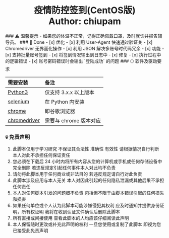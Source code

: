 <h1 align="center">
  疫情防控签到(CentOS版)
  <br>
  Author: chiupam
</h1>
### ⚠ 温馨提示
- 如果您的体温不正常，记得正确佩戴口罩，及时就诊并报告辅导员。
### 🥰 Done
- [x] 优化
  - [x] 利用 User-Agent 快速通过验证关
  - [x] Chromedriver 无界面化操作
  - [x] 利用 JSON 解决多账号时代码冗余
- [x] 功能
  - [x] 支持批量账号签到
  - [x] 将签到情况输出到日志中
- [x] 修复
  - [x] 执行过程中的逻辑错误
  - [x] 账号密码错误时会输出 `登陆成功` 的问题
### 🌕 软件及驱动要求

|需要安装|备注|
|:-------|:-------|
|[Python3](https://www.python.org/downloads/)|仅支持 3.x.x 以上版本|
|[selenium](http://www.testclass.net/selenium_python/install-selenium)|在 Python 内安装|
|[chrome](https://www.google.com/intl/zh-CN/chrome/)|即谷歌浏览器|
|[chromedriver](https://chromedriver.chromium.org/)|需要与 chrome 版本对应|
### 💀 免责声明
1. 此脚本仅用于学习研究 不保证其合法性 准确性 有效性 请根据情况自行判断 本人对此不承担任何保证责任
2. 您必须在下载后 24 小时内将所有内容从您的计算机或手机或任何存储设备中完全删除 若违反规定引起任何事件本人对此均不负责
3. 请勿将此脚本用于任何商业或非法目的 若违反规定请自行对此负责
4. 此脚本涉及应用与本人无关 本人对因此引起的任何隐私泄漏或其他后果不承担任何责任
5. 本人对任何脚本引发的问题概不负责 包括但不限于由脚本错误引起的任何损失和损害
6. 如果任何单位或个人认为此脚本可能涉嫌侵犯其权利 应及时通知并提供身份证明，所有权证明 我将在收到认证文件确认后删除此脚本
7. 所有直接或间接使用 查看此脚本的人均应该仔细阅读此声明
8. 本人保留随时更改或补充此声明的权利 一旦您使用或复制了此脚本 即视为您已接受此免责声明